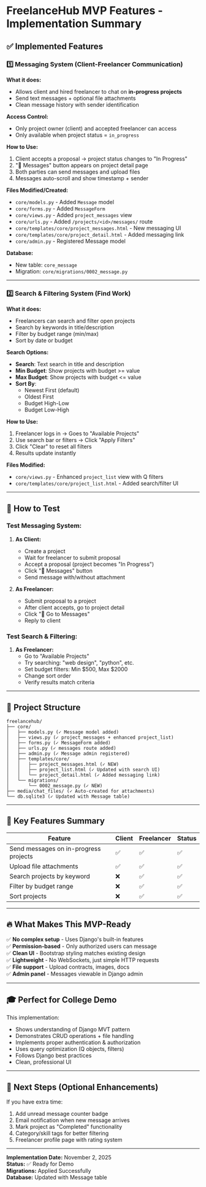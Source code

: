 # FreelanceHub MVP Features - Implementation Summary

## ✅ Implemented Features

### 1️⃣ Messaging System (Client-Freelancer Communication)

**What it does:**
- Allows client and hired freelancer to chat on **in-progress projects**
- Send text messages + optional file attachments
- Clean message history with sender identification

**Access Control:**
- Only project owner (client) and accepted freelancer can access
- Only available when project status = `in_progress`

**How to Use:**
1. Client accepts a proposal → project status changes to "In Progress"
2. "💬 Messages" button appears on project detail page
3. Both parties can send messages and upload files
4. Messages auto-scroll and show timestamp + sender

**Files Modified/Created:**
- `core/models.py` - Added `Message` model
- `core/forms.py` - Added `MessageForm`
- `core/views.py` - Added `project_messages` view
- `core/urls.py` - Added `/projects/<id>/messages/` route
- `core/templates/core/project_messages.html` - New messaging UI
- `core/templates/core/project_detail.html` - Added messaging link
- `core/admin.py` - Registered Message model

**Database:**
- New table: `core_message`
- Migration: `core/migrations/0002_message.py`

---

### 2️⃣ Search & Filtering System (Find Work)

**What it does:**
- Freelancers can search and filter open projects
- Search by keywords in title/description
- Filter by budget range (min/max)
- Sort by date or budget

**Search Options:**
- **Search**: Text search in title and description
- **Min Budget**: Show projects with budget >= value
- **Max Budget**: Show projects with budget <= value
- **Sort By**: 
  - Newest First (default)
  - Oldest First
  - Budget High-Low
  - Budget Low-High

**How to Use:**
1. Freelancer logs in → Goes to "Available Projects"
2. Use search bar or filters → Click "Apply Filters"
3. Click "Clear" to reset all filters
4. Results update instantly

**Files Modified:**
- `core/views.py` - Enhanced `project_list` view with Q filters
- `core/templates/core/project_list.html` - Added search/filter UI

---

## 🚀 How to Test

### Test Messaging System:
1. **As Client:**
   - Create a project
   - Wait for freelancer to submit proposal
   - Accept a proposal (project becomes "In Progress")
   - Click "💬 Messages" button
   - Send message with/without attachment

2. **As Freelancer:**
   - Submit proposal to a project
   - After client accepts, go to project detail
   - Click "💬 Go to Messages"
   - Reply to client

### Test Search & Filtering:
1. **As Freelancer:**
   - Go to "Available Projects"
   - Try searching: "web design", "python", etc.
   - Set budget filters: Min $500, Max $2000
   - Change sort order
   - Verify results match criteria

---

## 📁 Project Structure

```
freelancehub/
├── core/
│   ├── models.py (✓ Message model added)
│   ├── views.py (✓ project_messages + enhanced project_list)
│   ├── forms.py (✓ MessageForm added)
│   ├── urls.py (✓ messages route added)
│   ├── admin.py (✓ Message admin registered)
│   ├── templates/core/
│   │   ├── project_messages.html (✓ NEW)
│   │   ├── project_list.html (✓ Updated with search UI)
│   │   └── project_detail.html (✓ Added messaging link)
│   └── migrations/
│       └── 0002_message.py (✓ NEW)
├── media/chat_files/ (✓ Auto-created for attachments)
└── db.sqlite3 (✓ Updated with Message table)
```

---

## 🎯 Key Features Summary

| Feature | Client | Freelancer | Status |
|---------|--------|-----------|--------|
| Send messages on in-progress projects | ✅ | ✅ | ✅ |
| Upload file attachments | ✅ | ✅ | ✅ |
| Search projects by keyword | ❌ | ✅ | ✅ |
| Filter by budget range | ❌ | ✅ | ✅ |
| Sort projects | ❌ | ✅ | ✅ |

---

## 🔥 What Makes This MVP-Ready

✅ **No complex setup** - Uses Django's built-in features  
✅ **Permission-based** - Only authorized users can message  
✅ **Clean UI** - Bootstrap styling matches existing design  
✅ **Lightweight** - No WebSockets, just simple HTTP requests  
✅ **File support** - Upload contracts, images, docs  
✅ **Admin panel** - Messages viewable in Django admin  

---

## 🎓 Perfect for College Demo

This implementation:
- Shows understanding of Django MVT pattern
- Demonstrates CRUD operations + file handling
- Implements proper authentication & authorization
- Uses query optimization (Q objects, filters)
- Follows Django best practices
- Clean, professional UI

---

## 🚀 Next Steps (Optional Enhancements)

If you have extra time:
1. Add unread message counter badge
2. Email notification when new message arrives
3. Mark project as "Completed" functionality
4. Category/skill tags for better filtering
5. Freelancer profile page with rating system

---

**Implementation Date:** November 2, 2025  
**Status:** ✅ Ready for Demo  
**Migrations:** Applied Successfully  
**Database:** Updated with Message table
